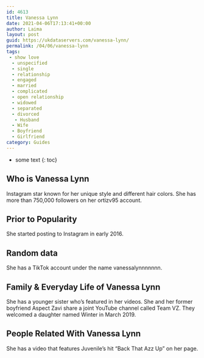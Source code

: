 ```yaml
---
id: 4613
title: Vanessa Lynn
date: 2021-04-06T17:13:41+00:00
author: Laima
layout: post
guid: https://ukdataservers.com/vanessa-lynn/
permalink: /04/06/vanessa-lynn
tags:
 - show love
  - unspecified
  - single
  - relationship
  - engaged
  - married
  - complicated
  - open relationship
  - widowed
  - separated
  - divorced
   - Husband
  - Wife
  - Boyfriend
  - Girlfriend
category: Guides
---
```


* some text
{: toc}


## Who is Vanessa Lynn
                  
                  
                  
Instagram star known for her unique style and different hair colors. She has more than 750,000 followers on her ortizv95 account.
                  
              
            
              
            
                
                
                
## Prior to Popularity
                  
                  
                  
She started posting to Instagram in early 2016.
                  
              
            
              
            
                
                
                
## Random data
                  
                  
                  
She has a TikTok account under the name vanessalynnnnnnn.
                  
              
            
              
            
                
                
                
## Family & Everyday Life of Vanessa Lynn
                  
                  
                  
She has a younger sister who&#8217;s featured in her videos. She and her former boyfriend Aspect Zavi share a joint YouTube channel called Team VZ. They welcomed a daughter named Winter in March 2019.  
                  
              
            
              
            
                
                
                
## People Related With Vanessa Lynn
                  
                  
                  
She has a video that features Juvenile&#8217;s hit &#8220;Back That Azz Up&#8221; on her page.
                  
              
            
              
            
                
              
            
              
              
            
            
              
            
          
          
          